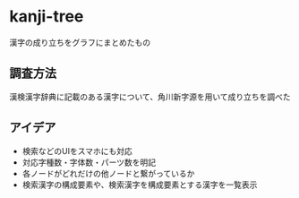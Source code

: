 # kanji-tree
漢字の成り立ちをグラフにまとめたもの

## 調査方法
漢検漢字辞典に記載のある漢字について、角川新字源を用いて成り立ちを調べた

## アイデア
- 検索などのUIをスマホにも対応
- 対応字種数・字体数・パーツ数を明記
- 各ノードがどれだけの他ノードと繋がっているか
- 検索漢字の構成要素や、検索漢字を構成要素とする漢字を一覧表示
